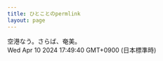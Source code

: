 ```yaml
---
title: ひとことのpermlink
layout: page
---
```

<div class="box" dt="1712738980304">
  空港なう。さらば、奄美。
  <div class="content is-small">Wed Apr 10 2024 17:49:40 GMT+0900 (日本標準時)</div>
</div>
